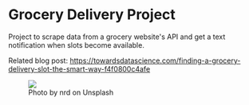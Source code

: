 # Grocery Delivery Project
Project to scrape data from a grocery website's API and get a text notification when slots become available.

Related blog post: https://towardsdatascience.com/finding-a-grocery-delivery-slot-the-smart-way-f4f0800c4afe

<figure>
  <img src=https://miro.medium.com/max/4320/0*99QPnFVWARy4opyN>
  <figcaption>Photo by nrd on Unsplash</figcaption>
</figure>
